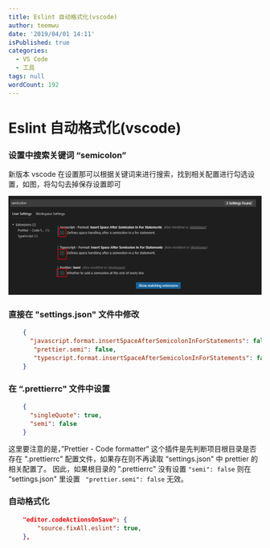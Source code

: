 ```yaml
---
title: Eslint 自动格式化(vscode)
author: teemwu
date: '2019/04/01 14:11'
isPublished: true
categories:
  - VS Code
  - 工具
tags: null
wordCount: 192
---
```


# Eslint 自动格式化(vscode)

###  设置中搜索关键词 “semicolon” 

新版本 vscode 在设置那可以根据关键词来进行搜索，找到相关配置进行勾选设置，如图，将勾勾去掉保存设置即可

![](/public/imgs/2019/04/01/2019040114110.png)

###  直接在 "settings.json" 文件中修改

```json
    {
      "javascript.format.insertSpaceAfterSemicolonInForStatements": false,
       "prettier.semi": false,
       "typescript.format.insertSpaceAfterSemicolonInForStatements": false
    }
```

### 在 “.prettierrc" 文件中设置

```json
    {
      "singleQuote": true,
      "semi": false
    }
```

这里要注意的是，”Prettier - Code formatter“ 这个插件是先判断项目根目录是否存在 ".prettierrc" 配置文件，如果存在则不再读取 “settings.json" 中 prettier 的相关配置了。
因此，如果根目录的 ”.prettierrc" 没有设置 ` "semi": false ` 则在 “settings.json" 里设置 `  "prettier.semi": false ` 无效。

### 自动格式化

```json 
    "editor.codeActionsOnSave": {
        "source.fixAll.eslint": true,
    },
```
